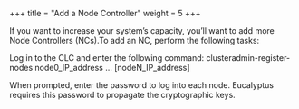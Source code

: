 +++
title = "Add a Node Controller"
weight = 5
+++

If you want to increase your system’s capacity, you’ll want to add more Node Controllers (NCs).To add an NC, perform the following tasks: 

Log in to the CLC and enter the following command: 
    clusteradmin-register-nodes node0_IP_address ... [nodeN_IP_address]

When prompted, enter the password to log into each node. Eucalyptus requires this password to propagate the cryptographic keys. 